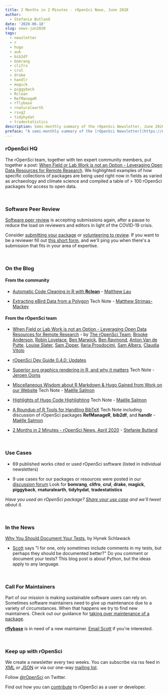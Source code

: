 ```yaml
---
title: 2 Months in 2 Minutes - rOpenSci News, June 2020
author:
  - Stefanie Butland
date: '2020-06-18'
slug: news-jun2020
tags:
  - newsletter
  - r
  - hugo
  - auk
  - bib2df
  - bomrang
  - clifro
  - crul
  - drake
  - handlr
  - magick
  - piggyback
  - Rclean
  - RefManageR
  - rflybase
  - rnaturalearth
  - rsvg2
  - tidyhydat
  - tradestatistics
description: Semi-monthly summary of the rOpenSci Newsletter, June 2020
preface: "A semi-monthly summary of the [rOpenSci Newsletter](https://news.ropensci.org/) including software reviews, packages on CRAN, use cases, posts from staff and community, and events. April 27 to June 8, 2020"
---
```


### rOpenSci HQ

The rOpenSci team, together with ten expert community members, put together a post: [When Field or Lab Work is not an Option - Leveraging Open Data Resources for Remote Research](/blog/2020/05/19/covid-19-open-data/). We highlighted examples of how specific collections of packages are being used right now in fields as varied as archaeology and climate science and compiled a table of > 100 rOpenSci packages for access to open data.

&nbsp;

### Software Peer Review

[Software peer review](/software-review/) is accepting submissions again, after a pause to reduce the load on reviewers and editors in light of the COVID-19 crisis.

Consider [submitting your package](https://devguide.ropensci.org/softwarereviewintro.html) or [volunteering to review](https://devguide.ropensci.org/softwarereviewintro.html#whyreview). If you want to be a reviewer fill out [this short form](https://ropensci.org/onboarding/), and we'll ping you when there's a submission that fits in your area of expertise.

&nbsp;

<!---- ### Software


5 new packages from the community and our staff are on CRAN.

* **[ghql](https://docs.ropensci.org/ghql/)** - General purpose GraphQL client for R. Author: [Scott Chamberlain](/author/scott-chamberlain/)



{{< figure src="2months2mins_hex_apr2020_wh.png" width="500" class="center" alt="hex logos of R packages osfr outsider opentripplanner taxadb" >}}

&nbsp;
---->

### On the Blog

#### From the community

* [Automatic Code Cleaning in R with **Rclean**](/blog/2020/04/21/rclean/) - [Matthew Lau](/author/m.k.-lau/)

* [Extracting eBird Data from a Polygon](https://ropensci.org/technotes/2020/04/16/ebird-polygon/) Tech Note - [Matthew Strimas-Mackey](/author/matthew-strimas-mackey/)

#### From the rOpenSci team

* [When Field or Lab Work is not an Option - Leveraging Open Data Resources for Remote Research](/blog/2020/05/19/covid-19-open-data/) - by [The rOpenSci Team](/author/the-ropensci-team/), [Brooke Anderson](/author/brooke-anderson/), [Robin Lovelace](/author/robin-lovelace/), [Ben Marwick](/author//ben-marwick/), [Ben Raymond](/author/ben-raymond/), [Anton Van de Putte](/author/anton-van-de-putte/), [Louise Slater](/author/louise-slater/), [Sam Zipper](/author/sam-zipper/), [Ilaria Prosdocimi](/author/ilaria-prosdocimi/), [Sam Albers](/author/sam-albers/), [Claudia Vitolo](/author/claudia-vitolo/)

* [rOpenSci Dev Guide 0.4.0: Updates](/blog/2020/04/14/devguide-release/)

* [Superior svg graphics rendering in R, and why it matters](/technotes/2020/05/28/rsvg2/) Tech Note - [Jeroen Ooms](/author/jeroen-ooms/)

* [Miscellaneous Wisdom about R Markdown & Hugo Gained from Work on our Website](/technotes/2020/04/23/rmd-learnings/) Tech Note - [Maëlle Salmon](/author/ma%C3%ABlle-salmon/)

* [Highlights of Hugo Code Highlighting](/technotes/2020/04/30/code-highlighting/) Tech Note - [Maëlle Salmon](/author/ma%C3%ABlle-salmon/)

* [A Roundup of R Tools for Handling BibTeX](/technotes/2020/05/07/rmd-citations/) Tech Note including discussion of rOpenSci packages **RefManageR**, **bib2df**, and **handlr** - [Maëlle Salmon](/author/ma%C3%ABlle-salmon/)

* [2 Months in 2 Minutes - rOpenSci News, April 2020](/blog/2020/04/17/news-apr2020/) - [Stefanie Butland](/author/stefanie-butland/)

&nbsp;

### Use Cases

* 69 published works cited or used rOpenSci software (listed in individual newsletters)

* 9 use cases for our packages or resources were posted in our [discussion forum](https://discuss.ropensci.org/c/usecases) Look for **bomrang**, **clifro**, **crul**, **drake**, **magick**, **piggyback**, **rnaturalearth**, **tidyhydat**, **tradestatistics**

_Have you used an rOpenSci package? [Share your use case](https://discuss.ropensci.org/c/usecases) and we’ll tweet about it._

&nbsp;

<!---- ### From the Forum

_We have a discussion forum (using Discourse) for the rOpenSci community. It’s a really nice way to have conversations on the internet. From time to time we’ll highlight recent discussions of interest._

* Peter Desmet asked a question that many R package maintainers run in to: [What if raw data in package is too large?](https://discuss.ropensci.org/t/what-if-raw-data-in-package-is-too-large/1955)

&nbsp;
---->
### In the News

[Why You Should Document Your Tests](https://hynek.me/articles/document-your-tests/), by Hynek Schlawack
- [Scott](/author/scott-chamberlain/) says "I for one, only sometimes include comments in my tests, but perhaps they should be documented better?" Do you comment or document your tests? This blog post is about Python, but the ideas apply to any language.

&nbsp;

### Call For Maintainers

Part of our mission is making sustainable software users can rely on. Sometimes software maintainers need to give up maintenance due to a variety of circumstances. When that happens we try to find new maintainers. Check out our guidance for [taking over maintenance of a package](https://devguide.ropensci.org/changing-maintainers.html).

[**rflybase**](https://docs.ropensci.org/rflybase/) is in need of a new maintainer. [Email Scott](mailto:myrmecocystus@gmail.com) if you're interested.

&nbsp;

### Keep up with rOpenSci

We create a newsletter every two weeks. You can subscribe via rss feed in [XML](https://news.ropensci.org/feed.xml) or [JSON](https://news.ropensci.org/feed.json) or via our one-way [mailing list](/#subscribe).

Follow [@rOpenSci](https://twitter.com/ropensci) on Twitter.

Find out how you can [contribute](https://devguide.ropensci.org/contributingguide.html) to rOpenSci as a user or developer.